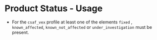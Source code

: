 # Product Status - Usage

* For the `csaf_vex` profile at least one of the elements `fixed`
  , `known_affected`, `known_not_affected` or
  `under_investigation` must be present.
